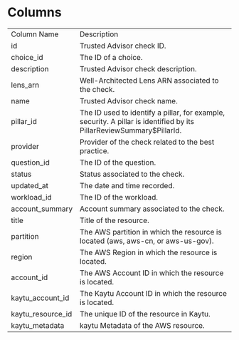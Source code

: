 # Columns  

<table>
	<tr><td>Column Name</td><td>Description</td></tr>
	<tr><td>id</td><td>Trusted Advisor check ID.</td></tr>
	<tr><td>choice_id</td><td>The ID of a choice.</td></tr>
	<tr><td>description</td><td>Trusted Advisor check description.</td></tr>
	<tr><td>lens_arn</td><td>Well-Architected Lens ARN associated to the check.</td></tr>
	<tr><td>name</td><td>Trusted Advisor check name.</td></tr>
	<tr><td>pillar_id</td><td>The ID used to identify a pillar, for example, security. A pillar is identified by its PillarReviewSummary$PillarId.</td></tr>
	<tr><td>provider</td><td>Provider of the check related to the best practice.</td></tr>
	<tr><td>question_id</td><td>The ID of the question.</td></tr>
	<tr><td>status</td><td>Status associated to the check.</td></tr>
	<tr><td>updated_at</td><td>The date and time recorded.</td></tr>
	<tr><td>workload_id</td><td>The ID of the workload.</td></tr>
	<tr><td>account_summary</td><td>Account summary associated to the check.</td></tr>
	<tr><td>title</td><td>Title of the resource.</td></tr>
	<tr><td>partition</td><td>The AWS partition in which the resource is located (aws, aws-cn, or aws-us-gov).</td></tr>
	<tr><td>region</td><td>The AWS Region in which the resource is located.</td></tr>
	<tr><td>account_id</td><td>The AWS Account ID in which the resource is located.</td></tr>
	<tr><td>kaytu_account_id</td><td>The Kaytu Account ID in which the resource is located.</td></tr>
	<tr><td>kaytu_resource_id</td><td>The unique ID of the resource in Kaytu.</td></tr>
	<tr><td>kaytu_metadata</td><td>kaytu Metadata of the AWS resource.</td></tr>
</table>